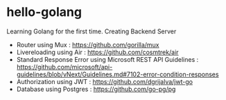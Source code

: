# hello-golang
Learning Golang for the first time. Creating Backend Server

- Router using Mux : https://github.com/gorilla/mux
- Livereloading using Air : https://github.com/cosmtrek/air
- Standard Response Error using Microsoft REST API Guidelines : https://github.com/microsoft/api-guidelines/blob/vNext/Guidelines.md#7102-error-condition-responses
- Authorization using JWT : https://github.com/dgrijalva/jwt-go
- Database using Postgres : https://github.com/go-pg/pg
